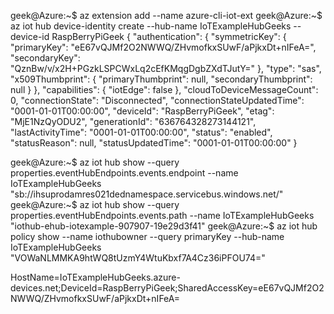 
geek@Azure:~$ az extension add --name azure-cli-iot-ext
geek@Azure:~$ az iot hub device-identity create --hub-name IoTExampleHubGeeks --device-id RaspBerryPiGeek
{
  "authentication": {
    "symmetricKey": {
      "primaryKey": "eE67vQJMf2O2NWWQ/ZHvmofkxSUwF/aPjkxDt+nIFeA=",
      "secondaryKey": "QznBw/v/x2H+PGzkLSPCWxLq2cEfKMqgDgbZXdTJutY="
    },
    "type": "sas",
    "x509Thumbprint": {
      "primaryThumbprint": null,
      "secondaryThumbprint": null
    }
  },
  "capabilities": {
    "iotEdge": false
  },
  "cloudToDeviceMessageCount": 0,
  "connectionState": "Disconnected",
  "connectionStateUpdatedTime": "0001-01-01T00:00:00",
  "deviceId": "RaspBerryPiGeek",
  "etag": "MjE1NzQyODU2",
  "generationId": "636764328273144121",
  "lastActivityTime": "0001-01-01T00:00:00",
  "status": "enabled",
  "statusReason": null,
  "statusUpdatedTime": "0001-01-01T00:00:00"
}

geek@Azure:~$ az iot hub show --query properties.eventHubEndpoints.events.endpoint --name IoTExampleHubGeeks
"sb://ihsuprodamres021dednamespace.servicebus.windows.net/"
geek@Azure:~$ az iot hub show --query properties.eventHubEndpoints.events.path --name IoTExampleHubGeeks
"iothub-ehub-iotexample-907907-19e29d3f41"
geek@Azure:~$ az iot hub policy show --name iothubowner --query primaryKey --hub-name IoTExampleHubGeeks
"VOWaNLMMKA9htWQ8tUzmY4WtuKbxf7A4Cz36iPFOU74="

HostName=IoTExampleHubGeeks.azure-devices.net;DeviceId=RaspBerryPiGeek;SharedAccessKey=eE67vQJMf2O2NWWQ/ZHvmofkxSUwF/aPjkxDt+nIFeA=